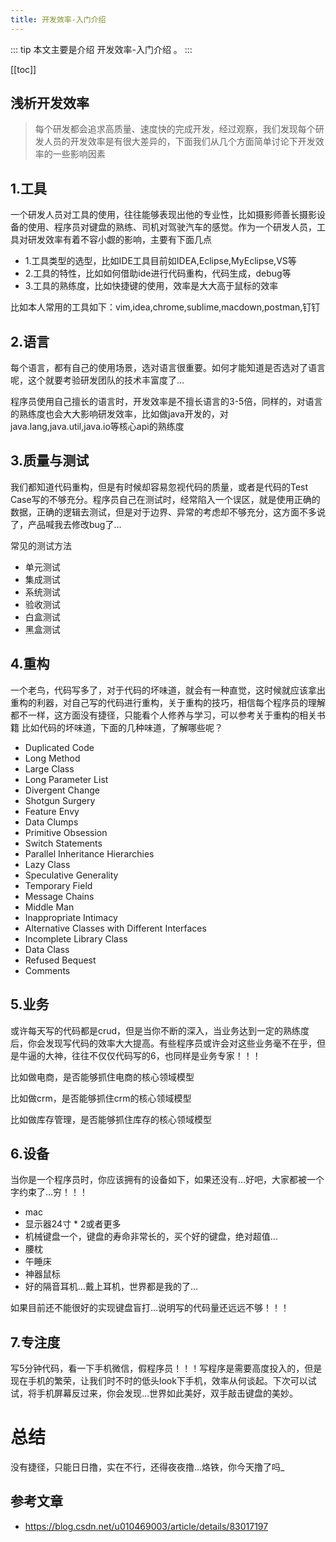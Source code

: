 ```yaml
---
title: 开发效率-入门介绍
---
```


::: tip
本文主要是介绍 开发效率-入门介绍 。
:::

[[toc]]

## 浅析开发效率

> 每个研发都会追求高质量、速度快的完成开发，经过观察，我们发现每个研发人员的开发效率是有很大差异的，下面我们从几个方面简单讨论下开发效率的一些影响因素

## 1.工具

一个研发人员对工具的使用，往往能够表现出他的专业性，比如摄影师善长摄影设备的使用、程序员对键盘的熟练、司机对驾驶汽车的感觉。作为一个研发人员，工具对研发效率有着不容小觑的影响，主要有下面几点

- 1.工具类型的选型，比如IDE工具目前如IDEA,Eclipse,MyEclipse,VS等
- 2.工具的特性，比如如何借助ide进行代码重构，代码生成，debug等
- 3.工具的熟练度，比如快捷键的使用，效率是大大高于鼠标的效率

比如本人常用的工具如下：vim,idea,chrome,sublime,macdown,postman,钉钉

## 2.语言

每个语言，都有自己的使用场景，选对语言很重要。如何才能知道是否选对了语言呢，这个就要考验研发团队的技术丰富度了…

程序员使用自己擅长的语言时，开发效率是不擅长语言的3-5倍，同样的，对语言的熟练度也会大大影响研发效率，比如做java开发的，对java.lang,java.util,java.io等核心api的熟练度

## 3.质量与测试

我们都知道代码重构，但是有时候却容易忽视代码的质量，或者是代码的Test Case写的不够充分。程序员自己在测试时，经常陷入一个误区，就是使用正确的数据，正确的逻辑去测试，但是对于边界、异常的考虑却不够充分，这方面不多说了，产品喊我去修改bug了…

常见的测试方法

- 单元测试
- 集成测试
- 系统测试
- 验收测试
- 白盒测试
- 黑盒测试

## 4.重构

一个老鸟，代码写多了，对于代码的坏味道，就会有一种直觉，这时候就应该拿出重构的利器，对自己写的代码进行重构，关于重构的技巧，相信每个程序员的理解都不一样，这方面没有捷径，只能看个人修养与学习，可以参考关于重构的相关书籍
比如代码的坏味道，下面的几种味道，了解哪些呢？

- Duplicated Code
- Long Method
- Large Class
- Long Parameter List
- Divergent Change
- Shotgun Surgery
- Feature Envy
- Data Clumps
- Primitive Obsession
- Switch Statements
- Parallel Inheritance Hierarchies
- Lazy Class
- Speculative Generality
- Temporary Field
- Message Chains
- Middle Man
- Inappropriate Intimacy
- Alternative Classes with Different Interfaces
- Incomplete Library Class
- Data Class
- Refused Bequest
- Comments

## 5.业务

或许每天写的代码都是crud，但是当你不断的深入，当业务达到一定的熟练度后，你会发现写代码的效率大大提高。有些程序员或许会对这些业务毫不在乎，但是牛逼的大神，往往不仅仅代码写的6，也同样是业务专家！！！

比如做电商，是否能够抓住电商的核心领域模型

比如做crm，是否能够抓住crm的核心领域模型

比如做库存管理，是否能够抓住库存的核心领域模型

## 6.设备

当你是一个程序员时，你应该拥有的设备如下，如果还没有…好吧，大家都被一个字约束了…穷！！！

- mac
- 显示器24寸 * 2或者更多
- 机械键盘一个，键盘的寿命非常长的，买个好的键盘，绝对超值…
- 腰枕
- 午睡床
- 神器鼠标
- 好的隔音耳机…戴上耳机，世界都是我的了…

如果目前还不能很好的实现键盘盲打…说明写的代码量还远远不够！！！

## 7.专注度

写5分钟代码，看一下手机微信，假程序员！！！写程序是需要高度投入的，但是现在手机的繁荣，让我们时不时的低头look下手机，效率从何谈起。下次可以试试，将手机屏幕反过来，你会发现…世界如此美好，双手敲击键盘的美妙。

# 总结

没有捷径，只能日日撸，实在不行，还得夜夜撸…烙铁，你今天撸了吗_

## 参考文章
* https://blog.csdn.net/u010469003/article/details/83017197